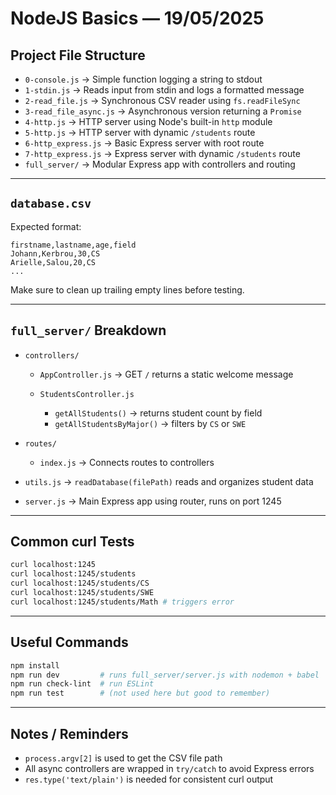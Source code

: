 # NodeJS Basics — 19/05/2025

## Project File Structure

* `0-console.js` → Simple function logging a string to stdout
* `1-stdin.js` → Reads input from stdin and logs a formatted message
* `2-read_file.js` → Synchronous CSV reader using `fs.readFileSync`
* `3-read_file_async.js` → Asynchronous version returning a `Promise`
* `4-http.js` → HTTP server using Node's built-in `http` module
* `5-http.js` → HTTP server with dynamic `/students` route
* `6-http_express.js` → Basic Express server with root route
* `7-http_express.js` → Express server with dynamic `/students` route
* `full_server/` → Modular Express app with controllers and routing

---

## `database.csv`

Expected format:

```csv
firstname,lastname,age,field
Johann,Kerbrou,30,CS
Arielle,Salou,20,CS
...
```

Make sure to clean up trailing empty lines before testing.

---

## `full_server/` Breakdown

* `controllers/`

  * `AppController.js` → GET `/` returns a static welcome message
  * `StudentsController.js`

    * `getAllStudents()` → returns student count by field
    * `getAllStudentsByMajor()` → filters by `CS` or `SWE`
* `routes/`

  * `index.js` → Connects routes to controllers
* `utils.js` → `readDatabase(filePath)` reads and organizes student data
* `server.js` → Main Express app using router, runs on port 1245

---

## Common curl Tests

```bash
curl localhost:1245
curl localhost:1245/students
curl localhost:1245/students/CS
curl localhost:1245/students/SWE
curl localhost:1245/students/Math # triggers error
```

---

## Useful Commands

```bash
npm install
npm run dev         # runs full_server/server.js with nodemon + babel
npm run check-lint  # run ESLint
npm run test        # (not used here but good to remember)
```

---

## Notes / Reminders

* `process.argv[2]` is used to get the CSV file path
* All async controllers are wrapped in `try/catch` to avoid Express errors
* `res.type('text/plain')` is needed for consistent curl output

